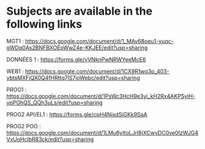 # Subjects are available in the following links 

MGT1 : https://docs.google.com/document/d/1_MAv68oeu1-vuqc-gWDq0As2BNFBXOEpWwZ4e-KKJEE/edit?usp=sharing

DONNÉES 1 : https://forms.gle/vVNknPwNRWYeeMcE6

WEB1 : https://docs.google.com/document/d/1CX9R1wq3p_403-ybtsMXFjQX0Q4fHRttq7lS7ioWebc/edit?usp=sharing

PROG1 : https://docs.google.com/document/d/1PsWc3HcH9e3yi_kH2Rx4AKPSylH-vpPGhQS_QQh3uLs/edit?usp=sharing

PROG2 API/EL1 : https://forms.gle/cpH4NjxdSiGKk9SaA

PROG2 POO : https://docs.google.com/document/d/1LMu6yItoLJrl8jXCwyDC0ve0IzWJG4VxUoHclbR83ck/edit?usp=sharing
